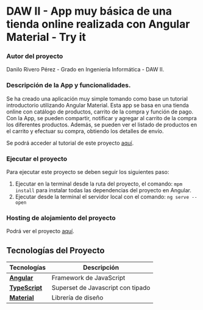 # DAW II - App muy básica de una tienda online realizada con Angular Material - Try it

### Autor del proyecto

Danilo Rivero Pérez - Grado en Ingeniería Informática - DAW II.

### Descripción de la App y funcionalidades.

Se ha creado una aplicación muy simple tomando como base un tutorial introductorio utilizando Angular Material. Esta app se basa en una tienda online con catálogo de productos, carrito de la compra y función de pago.
Con la App, se pueden compartir, notificar y agregar al carrito de la compra los diferentes productos. Además, se pueden ver el listado de productos en el carrito y efectuar su compra, obtiendo los detalles de envío.

Se podrá acceder al tutorial de este proyecto [aquí](https://angular.io/start).

### Ejecutar el proyecto

Para ejecutar este proyecto se deben seguir los siguientes paso:

  1. Ejecutar en la terminal desde la ruta del proyecto, el comando: ```mpm install``` para instalar todas las dependencias del proyecto en Angular.
  2. Ejecutar desde la terminal el servidor local con el comando: ```ng serve --open```
  
### Hosting de alojamiento del proyecto

Podrá ver el proyecto [aquí](https://confident-jennings-3affe6.netlify.app/).

## Tecnologías del Proyecto

| Tecnologías                                                           | Descripción                               |
| --------------------------------------------------------------------- | ----------------------------------------- |
| **[Angular](https://angular.io/)**                                    | Framework de JavaScript                   |
| **[TypeScript](https://www.typescriptlang.org/)**                     | Superset de Javascript con tipado         |
| **[Material](https://material.angular.io/)**                          | Librería de diseño                        |





